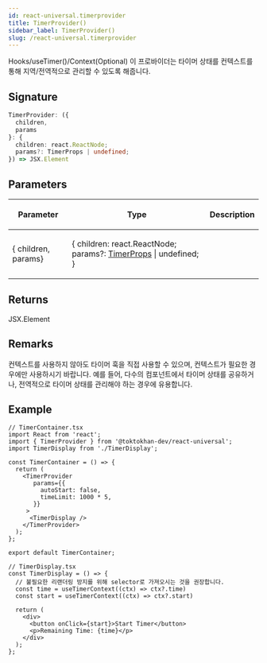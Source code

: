 ```yaml
---
id: react-universal.timerprovider
title: TimerProvider()
sidebar_label: TimerProvider()
slug: /react-universal.timerprovider
---
```






 Hooks/useTimer()/Context(Optional) 이 프로바이더는 타이머 상태를 컨텍스트를 통해 지역/전역적으로 관리할 수 있도록 해줍니다.

## Signature

```typescript
TimerProvider: ({
  children,
  params
}: {
  children: react.ReactNode;
  params?: TimerProps | undefined;
}) => JSX.Element
```

## Parameters

<table><thead><tr><th>

Parameter


</th><th>

Type


</th><th>

Description


</th></tr></thead>
<tbody><tr><td>

\{ children, params\}


</td><td>

\{ children: react.ReactNode; params?: [TimerProps](./react-universal.timerprops) \| undefined; \}


</td><td>


</td></tr>
</tbody></table>

## Returns

JSX.Element

## Remarks

컨텍스트를 사용하지 않아도 타이머 훅을 직접 사용할 수 있으며, 컨텍스트가 필요한 경우에만 사용하시기 바랍니다. 예를 들어, 다수의 컴포넌트에서 타이머 상태를 공유하거나, 전역적으로 타이머 상태를 관리해야 하는 경우에 유용합니다.

## Example


```tsx
// TimerContainer.tsx
import React from 'react';
import { TimerProvider } from '@toktokhan-dev/react-universal';
import TimerDisplay from './TimerDisplay';

const TimerContainer = () => {
  return (
    <TimerProvider
       params={{
         autoStart: false,
         timeLimit: 1000 * 5,
       }}
     >
      <TimerDisplay />
    </TimerProvider>
  );
};

export default TimerContainer;

// TimerDisplay.tsx
const TimerDisplay = () => {
  // 불필요한 리랜더링 방지를 위해 selector로 가져오시는 것을 권장합니다.
  const time = useTimerContext((ctx) => ctx?.time)
  const start = useTimerContext((ctx) => ctx?.start)

  return (
    <div>
      <button onClick={start}>Start Timer</button>
      <p>Remaining Time: {time}</p>
    </div>
  );
};
```

